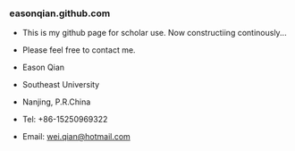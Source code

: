 ### easonqian.github.com

* This is my github page for scholar use. Now constructiing continously...
* Please feel free to contact me.

* Eason Qian
* Southeast University
* Nanjing, P.R.China
* Tel: +86-15250969322
* Email: wei.qian@hotmail.com
